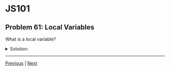 # JS101
## Problem 61: Local Variables

What is a local variable?

<details>
<summary>Solution:</summary>

A variable declared within a function or block.

Local variables are only accessible within the scope where they're defined. They're created when the function or block executes and are typically destroyed when execution leaves that scope.

**Examples:**

```js
function myFunction() {
  let localVar = 'I am local';  // local to myFunction
  console.log(localVar);        // accessible here
}

myFunction();
console.log(localVar);  // ReferenceError: localVar is not defined

if (true) {
  let blockVar = 'I am local to this block';  // local to this block
  console.log(blockVar);  // accessible here
}

console.log(blockVar);  // ReferenceError: blockVar is not defined
```

Variables declared with `let` and `const` are block-scoped, meaning they're local to the nearest enclosing block.

</details>

---

[Previous](60.md) | [Next](62.md)

